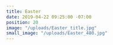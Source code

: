 ```yaml
---
title: Easter
date: 2019-04-22 09:25:00 -07:00
position: 20
image: "/uploads/Easter_title.jpg"
small_image: "/uploads/Easter_480.jpg"
---
```


